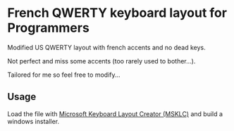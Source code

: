 # French QWERTY keyboard layout for Programmers

Modified US QWERTY layout with french accents and no dead keys.

Not perfect and miss some accents (too rarely used to bother...). 

Tailored for me so feel free to modify...


## Usage

Load the file with [Microsoft Keyboard Layout Creator (MSKLC)](https://www.microsoft.com/en-us/download/details.aspx?id=102134) and build a windows installer.
